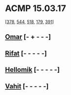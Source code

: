 # ACMP 15.03.17
[[378](http://acmp.ru/index.asp?main=task&id_task=378), [544](http://acmp.ru/index.asp?main=task&id_task=544), [518](http://acmp.ru/index.asp?main=task&id_task=518), [179](http://acmp.ru/index.asp?main=task&id_task=179), [391](http://acmp.ru/index.asp?main=task&id_task=391)]
## [Omar](http://acmp.ru/index.asp?main=user&id=146921) [- + - - -]
## [Rifat](https://acmp.ru/?main=user&id=170218) [- - - - -]
## [Hellomik](http://acmp.ru/index.asp?main=user&id=188606) [- - - - -]
## [Vahit](http://www.acmp.ru/?main=user&id=168755) [- - - - -]
